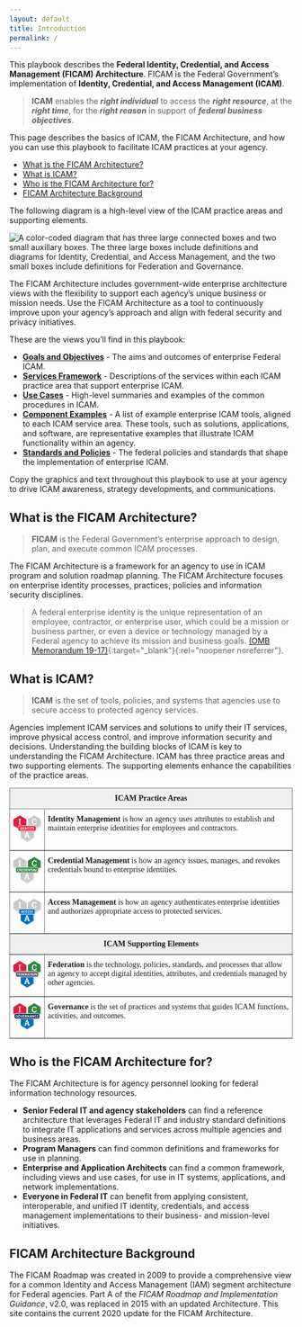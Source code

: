 ```yaml
---
layout: default
title: Introduction
permalink: /
---
```


This playbook describes the **Federal Identity, Credential, and Access Management (FICAM) Architecture**. FICAM is the Federal Government’s implementation of **Identity, Credential, and Access Management (ICAM)**.

> **ICAM** enables the **_right individual_** to access the **_right resource_**, at the **_right time_**, for the **_right reason_** in support of **_federal business objectives_**.

This page describes the basics of ICAM, the FICAM Architecture, and how you can use this playbook to facilitate ICAM practices at your agency.
- [What is the FICAM Architecture?](#what-is-the-ficam-architecture)
- [What is ICAM?](#what-is-icam)
- [Who is the FICAM Architecture for?](#who-is-the-ficam-architecture-for)
- [FICAM Architecture Background](#ficam-architecture-background)

The following diagram is a high-level view of the ICAM practice areas and supporting elements. 

![A color-coded diagram that has three large connected boxes and two small auxillary boxes. The three large boxes include definitions and diagrams for Identity, Credential, and Access Management, and the two small boxes include definitions for Federation and Governance.]({{site.baseurl}}/img/ConceptualDiagram.png)

The FICAM Architecture includes government-wide enterprise architecture views with the flexibility to support each agency’s unique business or mission needs. Use the FICAM Architecture as a tool to continuously improve upon your agency’s approach and align with federal security and privacy initiatives.

These are the views you’ll find in this playbook:
- [**Goals and Objectives**](goals) - The aims and outcomes of enterprise Federal ICAM.
- [**Services Framework**](services) - Descriptions of the services within each ICAM practice area that support enterprise ICAM.
- [**Use Cases**](usecases) - High-level summaries and examples of the common procedures in ICAM.
- [**Component Examples**](components) - A list of example enterprise ICAM tools, aligned to each ICAM service area. These tools, such as solutions, applications, and software, are representative examples that illustrate ICAM functionality within an agency.
- [**Standards and Policies**](standards) - The federal policies and standards that shape the implementation of enterprise ICAM.

Copy the graphics and text throughout this playbook to use at your agency to drive ICAM awareness, strategy developments, and communications.

## What is the FICAM Architecture?
> **FICAM** is the Federal Government’s enterprise approach to design, plan, and execute common ICAM processes.

The FICAM Architecture is a framework for an agency to use in ICAM program and solution roadmap planning. The FICAM Architecture focuses on enterprise identity processes, practices, policies and information security disciplines. 

>  A federal enterprise identity is the unique representation of an employee, contractor, or enterprise user, which could be a mission or business partner, or even a device or technology managed by a Federal agency to achieve its mission and business goals. [(OMB Memorandum 19-17)](https://www.whitehouse.gov/wp-content/uploads/2019/05/M-19-17.pdf){:target="_blank"}{:rel="noopener noreferrer"}.

## What is ICAM?
> **ICAM** is the set of tools, policies, and systems that agencies use to secure access to protected agency services.

Agencies implement ICAM services and solutions to unify their IT services, improve physical access control, and improve information security and decisions. Understanding the building blocks of ICAM is key to understanding the FICAM Architecture. ICAM has three practice areas and two supporting elements. The supporting elements enhance the capabilities of the practice areas.

<style type="text/css">
.tg  {border-collapse:collapse;border-spacing:0;}
.tg td{border-color:black;border-style:solid;border-width:1px; overflow:hidden;padding:10px 5px;word-break:normal;}
.tg th{border-color:black;border-style:solid;border-width:1px; overflow:hidden;padding:10px 5px;word-break:normal;}
.tg .tg-yj5y{background-color:#efefef;border-color:inherit;text-align:center;vertical-align:middle;font-family: "Cambria", "Georgia", "Times New Roman", "Times", serif;}
.tg .tg-0pky{border-color:inherit;text-align:left;vertical-align:top;font-family: "Cambria", "Georgia", "Times New Roman", "Times", serif;}
</style>

<table class="tg">
<thead>
  <tr>
    <th class="tg-yj5y" colspan="2" scope="col"><span style="font-weight:bold">ICAM Practice Areas</span></th>
  </tr>
</thead>
<tbody>
  <tr>
    <th class="tg-0pky" scope="row"><img src="img/ICAM-Identity.png" alt="Three hexagons with the letters I, C, and A. The I is highlighted in red for Identity Management." width="125"><br></td>
    <td class="tg-0pky"><span style="font-weight:bold">Identity Management</span> is how an agency uses attributes to establish and maintain enterprise identities for employees and contractors.</td>
  </tr>
  <tr>
    <td class="tg-0pky"><img src="img/ICAM-Credential.png" alt="Three hexagons with the letters I, C, and A. The C is highlighted in green for Credential Management." width="125"><br></td>
    <td class="tg-0pky"><span style="font-weight:bold">Credential Management</span> is how an agency issues, manages, and revokes credentials bound to enterprise identities.</td>
  </tr>
  <tr>
    <td class="tg-0pky"><img src="img/ICAM-Access.png" alt="Three hexagons with the letters I, C, and A. The A is highlighted in blue, for Access Management." width="125"><br></td>
    <td class="tg-0pky"><span style="font-weight:bold">Access Management</span> is how an agency authenticates enterprise identities and authorizes appropriate access to protected services.</td>
  </tr>
  <tr>
    <th class="tg-yj5y" colspan="2" scope="col"><span style="font-weight:bold">ICAM Supporting Elements</span></th>
  </tr>
  <tr>
    <td class="tg-0pky"><img src="img/ICAM-Federation.png" alt="Three hexagons with the letters I in red, C in green, and A in blue, with a gray banner for Federation." width="125"><br></td>
    <td class="tg-0pky"><span style="font-weight:bold">Federation</span> is the technology, policies, standards, and processes that allow an agency to accept digital identities, attributes, and credentials managed by other agencies.</td>
  </tr>
  <tr>
    <td class="tg-0pky"><img src="img/ICAM-Governance.png" alt="Three hexagons with the letters I in red, C in green, and A in blue, with a navy banner for Governance." width="125"><br></td>
    <td class="tg-0pky"><span style="font-weight:bold">Governance</span> is the set of practices and systems that guides ICAM functions, activities, and outcomes.</td>
  </tr>
</tbody>
</table>

## Who is the FICAM Architecture for?
The FICAM Architecture is for agency personnel looking for federal information technology resources. 
- **Senior Federal IT and agency stakeholders** can find a reference architecture that leverages Federal IT and industry standard definitions to integrate IT applications and services across multiple agencies and business areas.
- **Program Managers** can find common definitions and frameworks for use in planning.
- **Enterprise and Application Architects** can find a common framework, including views and use cases, for use in IT systems, applications, and network implementations.
- **Everyone in Federal IT** can benefit from applying consistent, interoperable, and unified IT identity, credentials, and access management implementations to their business- and mission-level initiatives.

## FICAM Architecture Background
The FICAM Roadmap was created in 2009 to provide a comprehensive view for a common Identity and Access Management (IAM) segment architecture for Federal agencies. Part A of the _FICAM Roadmap and Implementation Guidance_, v2.0, was replaced in 2015 with an updated Architecture. This site contains the current 2020 update for the FICAM Architecture.


